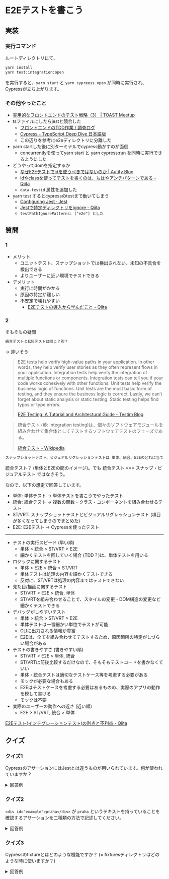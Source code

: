# E2Eテストを書こう

## 実装

### 実行コマンド

ルートディレクトリにて、

```sh
yarn install
yarn test:integration:open
```

を実行すると、`yarn start` と `yarn cypreess open` が同時に実行され、Cypressが立ち上がります。

### その他やったこと

- [実用的なフロントエンドのテスト戦略（3） | TOAST Meetup](https://meetup-jp.toast.com/1771#Jestvs_E2ECypress)
- tsファイルにしたらjestと競合した
  - [フロントエンドのTDD作業 / 調査ログ](https://zenn.dev/kazuhe/scraps/5b75cb58e1d2cc#comment-6bfa4735a562f3)
  - [Cypress - TypeScript Deep Dive 日本語版](https://typescript-jp.gitbook.io/deep-dive/intro-1/cypress)
  - この辺りを参考にe2eディレクトリに分離した
- yarn startした後に別ターミナルでcypress動かすのが面倒
  - concurrentlyを使ってyarn start と yarn cypress:run を同時に実行できるようにした
- どうやってdomを指定するか
  - [なぜE2Eテストでidを使うべきではないのか | Autify Blog](https://blog.autify.com/ja/why-id-should-not-be-used)
  - [idやclassを使ってテストを書くのは、もはやアンチパターンである - Qiita](https://qiita.com/akameco/items/519f7e4d5442b2a9d2da)
  - `data-testid` 属性を追加した
- yarn test するとcypressのtestまで動いてしまう
  - [Configuring Jest · Jest](https://jestjs.io/docs/en/configuration#testpathignorepatterns-arraystring)
  - [Jestで特定ディレクトリをignore - Qiita](https://qiita.com/sayama0402/items/3fe6931c14e72e933174)
  - `testPathIgnorePatterns: ["e2e"] とした`

## 質問

### 1

- メリット
  - ユニットテスト、スナップショットでは検出されない、未知の不具合を検出できる
  - よりユーザーに近い環境でテストできる
- デメリット
  - 実行に時間がかかる
  - 原因の特定が難しい
  - 不安定で壊れやすい
    - [E2Eテストの導入から学んだこと - Qiita](https://qiita.com/mt0m/items/7e18d8802843d9f60d28)

### 2

そもそもの疑問

```md
統合テストとE2Eテストは同じ？別？
```

-> 違いそう

> E2E tests help verify high-value paths in your application. In other words, they help verify user stories as they often represent flows in your application.
> Integration tests help verify the integration of multiple functions or components. Integration tests can tell you if your code works cohesively with other functions.
> Unit tests help verify the business logic of functions. Unit tests are the most basic form of testing, and they ensure the business logic is correct.
> Lastly, we can’t forget about static analysis or static testing. Static testing helps find typos or type errors.
>
> [E2E Testing: A Tutorial and Architectural Guide - Testim Blog](https://www.testim.io/blog/e2e-testing)

> 統合テスト (英: integration testing)は、個々のソフトウェアモジュールを組み合わせて集合体としてテストするソフトウェアテストのフェーズである。
>
> [統合テスト - Wikipedia](https://ja.wikipedia.org/wiki/%E7%B5%B1%E5%90%88%E3%83%86%E3%82%B9%E3%83%88)

```md
スナップショットテスト、ビジュアルリグレッションテストは 単体、統合、E2Eのどれに当てはまる？
```

統合テスト？ (単体とE2Eの間のイメージ)。でも 統合テスト === スナップ・ビジュアルテスト ではなさそう。

なので、以下の想定で回答しています。

- 単体: 単体テスト -> 単体テストを書こうでやったテスト
- 統合: 統合テスト -> 複数の関数・クラス・コンポーネントを組み合わせるテスト
- ST/VRT: スナップショットテストとビジュアルリグレッションテスト (項目が多くなってしまうのでまとめた)
- E2E: E2Eテスト -> Cypressを使ったテスト

---

- テストの実行スピード (早い順)
  - 単体 > 統合 > ST/VRT > E2E
  - 細かくテストを回していく場合 (TDD？)は、単体テストを用いる
- ロジックに関するテスト
  - 単体 > E2E > 統合 > ST/VRT
  - 単体テストは処理の内容を細かくテストできる
  - 反対に、ST/VRTは処理の内容まではテストできない
- 見た目/描画に関するテスト
  - ST/VRT > E2E > 統合, 単体
  - ST/VRTを組み合わせることで、スタイルの変更・DOM構造の変更など細かくテストできる
- デバッグがしやすいテスト
  - 単体 > 統合 > ST/VRT > E2E
  - 単体テストは一番細かい単位でテストが可能
  - CLIに出力される情報が豊富
  - E2Eは、全てを組み合わせてテストするため、原因箇所の特定がしづらい場合がある
- テストの書きやすさ (書きやすい順)
  - ST/VRT > E2E > 単体, 統合
  - ST/VRTは前後比較するだけなので、そもそもテストコードを書かなくていい
  - 単体・統合テストは適切なテストケース等を考慮する必要がある
  - モックが必要な場合もある
  - E2Eはテストケースを考慮する必要はあるものの、実際のアプリの動作を模して書ける
  - モックは不要
- 実際のユーザーの動作への近さ (近い順)
  - E2E > ST/VRT, 統合 > 単体

[E2Eテスト(インテグレーションテスト)の利点と不利点 - Qiita](https://qiita.com/NAKKA-K/items/58d6b8476a3717179bda#e2e%E3%81%AE%E4%BD%BF%E3%81%84%E6%89%80)

## クイズ

### クイズ1

CypressのアサーションにはJestとは違うものが用いられています。何が使われていますか？

<details><summary>回答例</summary>

Chaiをベースに、Sinon-ChaiとChai-jQueryで拡張したものが使われている。

> Cypress bundles the popular Chai assertion library, as well as helpful extensions for Sinon and jQuery, bringing you dozens of powerful assertions for free.
>
> [Assertions | Cypress Documentation](https://docs.cypress.io/guides/references/assertions.html#Chai)

### JestとChaiの違い

- Jest -> テストライブラリ (アサーション、モック機能、スナップショットテスト機能など全部入りのライブラリ)
- Chai -> アサーションライブラリ (テストライブラリである Mocha と組み合わせて使う)
- Mocha -> 柔軟なテストライブラリ。アサーションやモック機能にどのライブラリを使用するのかを自由に選択可能

[Jest vs Mocha: Which Should You Choose? | by Katia Wheeler | Noteworthy - The Journal Blog](https://blog.usejournal.com/jest-vs-mocha-whats-the-difference-235df75ffdf3)

### Sinon-Chai

Chaiにスタブ、モックのためのカスタムアサーションを追加する拡張

> Sinon–Chai provides a set of custom assertions for using the Sinon.JS spy, stub, and mocking framework with the Chai assertion library. You get all the benefits of Chai with all the powerful tools of Sinon.JS.
>
> [domenic/sinon-chai: Extends Chai with assertions for the Sinon.JS mocking framework.](https://github.com/domenic/sinon-chai)

### chai-jquery

ChaiにjQuery固有のアサーションを追加する拡張

```js
to.have.class("hoge") // とか
to.have.text("hoge") // とか
```

> chai-jquery is an extension to the chai assertion library that provides a set of jQuery-specific assertions.
>
> [chaijs/chai-jquery: jQuery assertions for chai](https://github.com/chaijs/chai-jquery)
</details>

### クイズ2

`<div id="example">praha</div>` が `praha` というテキストを持っていることを確認するアサーションを二種類の方法で記述してください。

<details><summary>回答例</summary>

```js
// should(chainers, value) を使用
cy.get("#example").should("have.text", "praha")

// should(callbackFn) を使用
cy.get("#example").should((element) => {
  expect(element.first()).to.contain("praha")
})
```

- [実装してみたコード](../e2e/cypress/integration/basic.spec.ts)
- 参考: [should | Cypress Documentation](https://docs.cypress.io/api/commands/should.html#Syntax)
</details>

### クイズ3

Cypressのfixtureとはどのような機能ですか？ (= fixturesディレクトリはどのような時に使いますか？)

<details><summary>回答例</summary>

テストの時に外部データを呼び出す機能。fixturesディレクトリに配置したファイルを `cy.fixture(filePath)` の形式で読み込むことができる。

参考: [fixture | Cypress Documentation](https://docs.cypress.io/api/commands/fixture.html#Syntax)
</details>

